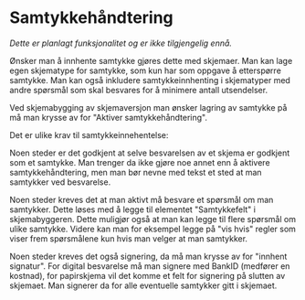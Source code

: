 # Samtykkehåndtering

*Dette er planlagt funksjonalitet og er ikke tilgjengelig ennå.*

Ønsker man å innhente samtykke gjøres dette med skjemaer. Man kan lage egen skjematype for samtykke, som kun har som oppgave å etterspørre samtykke. Man kan også inkludere samtykkeinnhenting i skjematyper med andre spørsmål som skal besvares for å minimere antall utsendelser.

Ved skjemabygging av skjemaversjon man ønsker lagring av samtykke på må man krysse av for "Aktiver samtykkehåndtering".

Det er ulike krav til samtykkeinnehentelse:

Noen steder er det godkjent at selve besvarelsen av et skjema er godkjent som et samtykke. 
Man trenger da ikke gjøre noe annet enn å aktivere samtykkehåndtering, men man bør nevne med tekst et sted at man samtykker ved besvarelse.

Noen steder kreves det at man aktivt må besvare et spørsmål om man samtykker. 
Dette løses med å legge til elementet "Samtykkefelt" i skjemabyggeren. 
Dette muligjør også at man kan legge til flere spørsmål om ulike samtykke. 
Videre kan man for eksempel legge på "vis hvis" regler som viser frem spørsmålene kun hvis man velger at man samtykker.

Noen steder kreves det også signering, da må man krysse av for "innhent signatur". 
For digital besvarelse må man signere med BankID (medfører en kostnad), for papirskjema
vil det komme et felt for signering på slutten av skjemaet. Man signerer da for alle eventuelle samtykker gitt i skjemaet.
